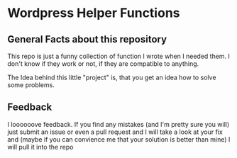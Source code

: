 Wordpress Helper Functions
==========================

General Facts about this repository
-----------------------------------

This repo is just a funny collection of function I wrote when I needed them.
I don't know if they work or not, if they are compatible to anything. 

The Idea behind this little "project" is, that you get an idea how to solve some problems.

Feedback
--------

I loooooove feedback. If you find any mistakes (and I'm pretty sure you will) just submit an issue or even a pull request and I will take a look at your fix and (maybe if you can convience me that your solution is better than mine) I will pull it into the repo

